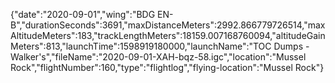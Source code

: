 {"date":"2020-09-01","wing":"BDG EN-B","durationSeconds":3691,"maxDistanceMeters":2992.866779726514,"maxAltitudeMeters":183,"trackLengthMeters":18159.007168760094,"altitudeGainMeters":813,"launchTime":1598919180000,"launchName":"TOC Dumps - Walker's","fileName":"2020-09-01-XAH-bqz-58.igc","location":"Mussel Rock","flightNumber":160,"type":"flightlog","flying-location":"Mussel Rock"}
